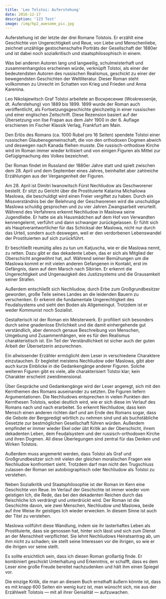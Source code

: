 ```yaml
---
title: 'Leo Tolstoi: Auferstehung'
date: 2016-12-17
description: '123 Test'
image: /img/hp2_awesome_pic.jpg
---
```

Auferstehung ist der letzte der drei Romane Tolstois. Er erzählt eine Geschichte von Ungerechtigkeit und Reue, von Liebe und Menschenliebe, zeichnet unzählige gestochenschafre Porträts der Gesellschaft der 1880er und ist dabei noch sozialkritisch und staatsphilosophisch in einem.

Was bei anderen Autoren lang und langweilig, schulmeisterhaft und zusammenhangslos erscheinen würde, verknüpft Tolstoi, als einer der bedeutendsten Autoren des russischen Realismus, geschickt zu einer der bewegendsten Geschichten der Weltliteratur. Dieser Roman steht vollkommen zu Unrecht im Schatten von Krieg und Frieden und Anna Karenina. 

Leo Nikolajewitsch Graf Tolstoi arbeitete an Воскресение (Woskressenije, dt. Auferstehung) von 1889 bis 1899. 1899 wurde der Roman auch veröffentlicht, als Fortsetzungsgeschichte gleichzeitig in einer russischen und einer englischen Zeitschrift. Diese Rezension basiert auf der Übersetzung von Ilse Frapan aus dem Jahr 1900 in der 6. Auflage erschienen im Fischer Klassik Verlag, Frankfurt am Main. 

Den Erlös des Romans (ca. 1000 Rubel pro 16 Seiten) spendete Tolstoi einer russischen Glaubensgemeinschaft, die von den orthodoxen Dogmen abwich und deswegen nach Kanada fliehen musste. Die russisch-orthodoxe Kirche wird im Roman immer wieder kritisiert und von einigen Figuren als Mittel zur Gefügigmachung des Volkes bezeichnet. 

Der Roman findet im Russland der 1880er Jahre statt und spielt zwischen dem 28. April und dem September eines Jahres, beinhaltet aber zahlreiche Erzählungen aus der Vergangenheit der Figuren. 

Am 28. April ist Dimitri Iwanowitsch Fürst Nechliudow als Geschworener bestellt. Er sitzt zu Gericht über die Prostituierte Katarina Michailowa Maslowa, die beschuldigt wird einen Freier vergiftet zu haben. Durch ein Missverständnis bei der Belehrung der Geschworenen wird die unschuldige Maslowa schuldig gesprochen und zu vier Jahren Zwangsarbeit verurteilt. Während des Verfahrens erkennt Nechliudow in Maslowa seine Jugendliebe. Er hatte sie als Hausmädchen auf dem Hof von Verwandten kennengelernt, verführt und dann schwanger zurückgelassen. Er fühlt sich als Hauptverantwortlicher für das Schicksal der Maslowa, nicht nur durch das Urteil, sondern auch deswegen, weil er den verdorbenen Lebenswandel der Prostituierten auf sich zurückführt. 

Er beschließt reumütig alles zu tun um Katjuscha, wie er die Maslowa nennt, zu retten. Dazu gibt er das dekadente Leben, das er sich als Mitglied der Oberschicht angewöhnt hat, auf. Während seiner Bemühungen um die Maslowa kommt er mit vielen anderen Gefangenen in Kontakt, erst im Gefängnis, dann auf dem Marsch nach Sibirien. Er erkennt die Ungerechtigkeit und Ungenauigkeit des Justizsystems und die Grausamkeit seiner Strafen. 

Außerdem entschließt sich Nechliudow, durch Erbe zum Großgrundbesitzer geworden, große Teile seines Landes an die leidenden Bauern zu verschenken. Er erkennt die fundamentale Ungerechtigkeit des Feudalsystems und sieht den Boden als Allgemeingut. Trotzdem ist er weder Kommunist noch Sozialist. 

Gestalterisch ist der Roman ein Meisterwerk. Er profiliert sich besonders durch seine gnadenlose Ehrlichkeit und die damit einhergehende gut verständlich, aber dennoch genaue Beschreibung von Menschen, Umgebung und Zusammenhängen, wie es für den Realismus charakteristisch ist. Ein Teil der Verständlichkeit ist sicher auch der guten Arbeit der Übersetzerin anzurechnen. 

Ein allwissender Erzähler ermöglicht dem Leser in verschiedene Charaktere einzutauchen. Er begleitet meistens Nechliudow oder Maslowa, gibt aber auch kurze Einblicke in die Gedankengänge anderer Figuren. Solche weiteren Figuren gibt es viele, alle charakterisiert Tolstoi klar; kein Charakter erscheint zweidimensional. 

Über Gespräche und Gedankengänge wird der Leser angeregt, sich mit den Kernthemen des Romans auseinander zu setzten. Die Figuren liefern Argumentationen. Die Nechliudows entsprechen in vielen Punkten den Kernthesen Tolstois, wobei deutlich wird, wie er sich diese im Verlauf des Romans nach und nach erarbeitet. So erkennt Nechliudow, dass kein Mensch einen anderen richten darf und am Ende des Romans sogar, dass die Gebote der Bergpredigt wörtlich zu nehmen sind und als buchstäbliche Gesetzte zur bestmöglichen Gesellschaft führen würden. Außerdem empfindet er immer wieder Ekel oder übt Kritik an der Oberschicht, ihrem dekadenten Leben, dem Feudalsystem und der russisch-orthodoxen Kirche und ihren Dogmen. All diese Überlegungen sind zentral für das Denken und Wirken Tolstois. 

Außerdem muss angemerkt werden, dass Tolstoi als Graf und Großgrundbesitzer sich mit vielen der gleichen moralischen Fragen wie Nechliudow konfrontiert sieht. Trotzdem darf man nicht den Trugschluss zulassen der Roman sei autobiographisch oder Nechliudow als Tolstoi zu verstehen. 

Neben Sozialkritik und Staatsphilosophie ist der Roman im Kern eine Geschichte von Reue. Im Verlauf der Geschichte ist immer wieder vom geistigen Ich, die Rede, das bei den dekadenten Reichen durch das fleischliche Ich verdrängt und unterdrückt wird. Der Roman ist die Geschichte davon, wie zwei Menschen, Nechliudow und Maslowa, beide auf ihre Weise ihr geistiges Ich wieder erwecken. In diesem Sinne ist auch der Titel zu verstehen. 

Maslowa vollführt diese Wandlung, indem sie ihr lasterhaftes Leben als Prostituierte, dass sie genossen hat, hinter sich lässt und sich zum Dienst an der Menschheit verpflichtet. Sie lehnt Nechliudows Heiratsantrag ab, um ihm nicht zu schaden; sie stellt seine Interessen vor die ihrigen, so wie er die ihrigen vor seine stellt. 

Es sollte ersichtlich sein, dass ich diesen Roman großartig finde. Er kombiniert geschickt Unterhaltung und Erkenntnis, er schafft, dass es dem Leser eine große Freude bereitet nachzudenken und hält ihm einen Spiegel vor. 

Die einzige Kritik, die man an diesem Buch ernsthaft äußern könnte ist, dass es mit knapp 600 Seiten ein wenig kurz ist, man wünscht sich, nie aus der Erzählwelt Tolstois — mit all ihrer Genialität — aufzuwachen.
